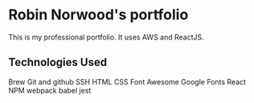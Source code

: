 # Robin Norwood's portfolio

This is my professional portfolio. It uses AWS and ReactJS.

## Technologies Used

Brew
Git and github
SSH
HTML
CSS
Font Awesome
Google Fonts
React
NPM
webpack
babel
jest
